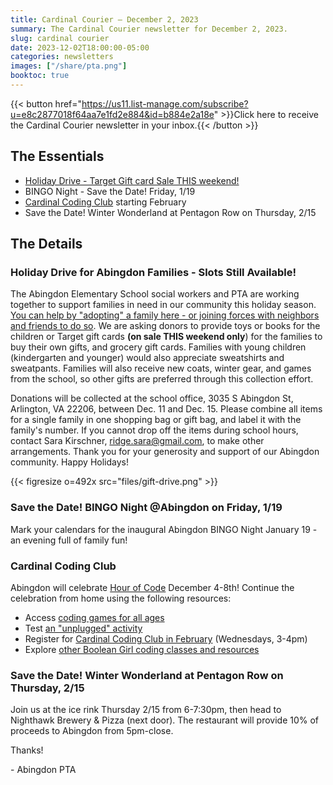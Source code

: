 ```yaml
---
title: Cardinal Courier — December 2, 2023
summary: The Cardinal Courier newsletter for December 2, 2023.
slug: cardinal courier
date: 2023-12-02T18:00:00-05:00
categories: newsletters
images: ["/share/pta.png"]
booktoc: true
---
```


{{< button href="https://us11.list-manage.com/subscribe?u=e8c2877018f64aa7e1fd2e884&id=b884e2a18e" >}}Click here to receive the Cardinal Courier newsletter in your inbox.{{< /button >}}

## The Essentials

- [Holiday Drive - Target Gift card Sale THIS weekend!](https://www.signupgenius.com/go/20F084EA5A622A6FF2-46423977-abingdon#/)
- BINGO Night - Save the Date! Friday, 1/19
- [Cardinal Coding Club](https://www.hisawyer.com/booleangirl/schedules/activity-set/570341) starting February 
- Save the Date! Winter Wonderland at Pentagon Row on Thursday, 2/15

## The Details

### Holiday Drive for Abingdon Families - Slots Still Available!

The Abingdon Elementary School social workers and PTA are working together to support families in need in our community this holiday season. [You can help by "adopting" a family here - or joining forces with neighbors and friends to do so](https://www.signupgenius.com/go/20F084EA5A622A6FF2-46423977-abingdon#/). We are asking donors to provide toys or books for the children or Target gift cards **(on sale THIS weekend only**) for the families to buy their own gifts, and grocery gift cards. Families with young children (kindergarten and younger) would also appreciate sweatshirts and sweatpants. Families will also receive new coats, winter gear, and games from the school, so other gifts are preferred through this collection effort.

Donations will be collected at the school office, 3035 S Abingdon St, Arlington, VA 22206, between Dec. 11 and Dec. 15. Please combine all items for a single family in one shopping bag or gift bag, and label it with the family's number. If you cannot drop off the items during school hours, contact Sara Kirschner, ridge.sara@gmail.com, to make other arrangements. Thank you for your generosity and support of our Abingdon community. Happy Holidays!

{{< figresize o=492x src="files/gift-drive.png" >}}

### Save the Date! BINGO Night @Abingdon on Friday, 1/19 
Mark your calendars for the inaugural Abingdon BINGO Night January 19 - an evening full of family fun!

### Cardinal Coding Club

Abingdon will celebrate [Hour of Code](https://hourofcode.com/us) December 4-8th! Continue the celebration from home using the following resources:

- Access [coding games for all ages](https://hourofcode.com/us/learn)
- Test [an "unplugged" activity](https://code.org/curriculum/unplugged)
- Register for [Cardinal Coding Club in February](https://www.hisawyer.com/booleangirl/schedules/activity-set/570341) (Wednesdays, 3-4pm) 
- Explore [other Boolean Girl coding classes and resources](https://booleangirl.org/)

### Save the Date! Winter Wonderland at Pentagon Row on Thursday, 2/15

Join us at the ice rink Thursday 2/15 from 6-7:30pm, then head to Nighthawk Brewery & Pizza (next door). The restaurant will provide 10% of proceeds to Abingdon from 5pm-close. 

Thanks!

\- Abingdon PTA